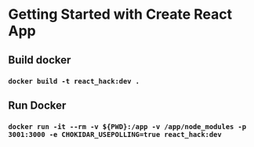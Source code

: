 # Getting Started with Create React App

## Build docker
### `docker build -t react_hack:dev .`

## Run Docker 
### `docker run -it --rm -v ${PWD}:/app -v /app/node_modules -p 3001:3000 -e CHOKIDAR_USEPOLLING=true react_hack:dev`

